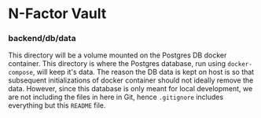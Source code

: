 # N-Factor Vault

### backend/db/data

This directory will be a volume mounted on the Postgres DB docker container. This directory is where the Postgres database, run using `docker-compose`, will keep it's data. The reason the DB data is kept on host is so that subsequent initializations of docker container should not ideally remove the data. However, since this database is only meant for local development, we are not including the files in here in Git, hence `.gitignore` includes everything but this `README` file.
